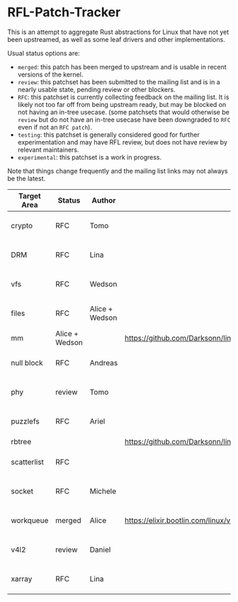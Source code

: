 # RFL-Patch-Tracker

This is an attempt to aggregate Rust abstractions for Linux that have not yet
been upstreamed, as well as some leaf drivers and other implementations.

Usual status options are:
- `merged`: this patch has been merged to upstream and is usable in
  recent versions of the kernel.
- `review`: this patchset has been submitted to the mailing list and is
  in a nearly usable state, pending review or other blockers.
- `RFC`: this patchset is currently collecting feedback on the mailing
  list. It is likely not too far off from being upstream ready, but may
  be blocked on not having an in-tree usecase. (some patchsets that
  would otherwise be `review` but do not have an in-tree usecase have
  been downgraded to `RFC` even if not an `RFC patch`).
- `testing`: this patchset is generally considered good for further
  experimentation and may have RFL review, but does not have review
  by relevant maintainers.
- `experimental`: this patchset is a work in progress.

Note that things change frequently and the mailing list links may not always
be the latest.

| Target Area | Status | Author | Source Link | Mailing List Link |
|---|---|---|---|---|
| crypto | RFC | Tomo | | https://lore.kernel.org/rust-for-linux/20230615142311.4055228-1-fujita.tomonori@gmail.com/ |
| DRM | RFC | Lina | | https://lore.kernel.org/rust-for-linux/20230307-rust-drm-v1-0-917ff5bc80a8@asahilina.net/ | 
| vfs | RFC | Wedson | | https://lore.kernel.org/rust-for-linux/20231018122518.128049-1-wedsonaf@gmail.com/#t |
| files | RFC | Alice + Wedson | | https://lore.kernel.org/rust-for-linux/20230720152820.3566078-1-aliceryhl@google.com/ |
| mm | Alice + Wedson | | https://github.com/Darksonn/linux/commit/7ba95d4fc5a8442ef5eb428b64109116717f7e47 | |
| null block | RFC | Andreas | | https://lore.kernel.org/rust-for-linux/20230503090708.2524310-1-nmi@metaspace.dk/ |
| phy | review | Tomo | | https://lore.kernel.org/rust-for-linux/20231026001050.1720612-1-fujita.tomonori@gmail.com/ | 
| puzzlefs | RFC | Ariel | | https://lore.kernel.org/rust-for-linux/20230726164535.230515-1-amiculas@cisco.com/ |
| rbtree | | | https://github.com/Darksonn/linux/commit/edb94cbf99f6d35bca05e052e997542f07c085ab | |
| scatterlist | RFC | | | https://lore.kernel.org/rust-for-linux/20230610104909.3202958-1-changxian.cqs@antgroup.com/ |
| socket | RFC | Michele | | https://lore.kernel.org/rust-for-linux/20230814092302.1903203-1-dallerivemichele@gmail.com/ |
| workqueue | merged | Alice | https://elixir.bootlin.com/linux/v6.7-rc1/source/rust/kernel/workqueue.rs | https://lore.kernel.org/rust-for-linux/20230828104807.1581592-1-aliceryhl@google.com/ |
| v4l2 | review | Daniel | | https://lore.kernel.org/rust-for-linux/20230406215615.122099-1-daniel.almeida@collabora.com/ |
| xarray | RFC | Lina | | https://lore.kernel.org/rust-for-linux/20230224-rust-xarray-v3-1-04305b1173a5@asahilina.net/ |


